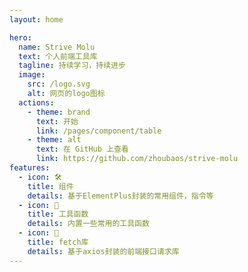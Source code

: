 ```yaml
---
layout: home

hero:
  name: Strive Molu
  text: 个人前端工具库
  tagline: 持续学习，持续进步
  image:
    src: /logo.svg
    alt: 网页的logo图标
  actions:
    - theme: brand
      text: 开始
      link: /pages/component/table
    - theme: alt
      text: 在 GitHub 上查看
      link: https://github.com/zhoubaos/strive-molu
features:
  - icon: 🛠️
    title: 组件
    details: 基于ElementPlus封装的常用组件，指令等
  - icon: 🚗
    title: 工具函数
    details: 内置一些常用的工具函数
  - icon: 🏀
    title: fetch库
    details: 基于axios封装的前端接口请求库
---
```

